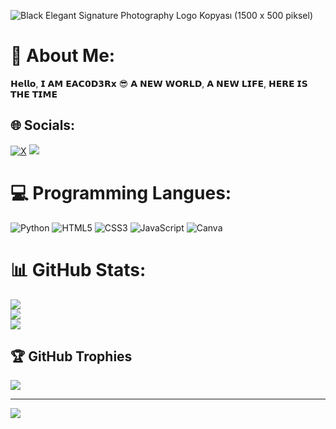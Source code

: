 ![Black Elegant Signature Photography Logo Kopyası (1500 x 500 piksel)](https://github.com/eac0d3rx/eac0d3rx/assets/145233685/945084d3-6b1d-44d6-a5d8-6357842b7901)

# 💫 About Me:
𝗛𝗲𝗹𝗹𝗼, 𝗜 𝗔𝗠 𝗘𝗔𝗖𝟬𝗗𝟯𝗥𝘅 😎 𝗔 𝗡𝗘𝗪 𝗪𝗢𝗥𝗟𝗗, 𝗔 𝗡𝗘𝗪 𝗟𝗜𝗙𝗘, 𝗛𝗘𝗥𝗘 𝗜𝗦 𝗧𝗛𝗘 𝗧𝗜𝗠𝗘


## 🌐 Socials:
[![X](https://img.shields.io/badge/X-black.svg?logo=X&logoColor=white)](https://x.com/zekayasaygiduy) <a href="https://t.me/iameac0d3rxchannel"><img src="https://img.shields.io/badge/Telegram-Contact%20Telegram%20Profile-blue.svg?logo=telegram"></a>
</p><p align="left"> 

# 💻 Programming Langues:
![Python](https://img.shields.io/badge/python-3670A0?style=for-the-badge&logo=python&logoColor=ffdd54) ![HTML5](https://img.shields.io/badge/html5-%23E34F26.svg?style=for-the-badge&logo=html5&logoColor=white) ![CSS3](https://img.shields.io/badge/css3-%231572B6.svg?style=for-the-badge&logo=css3&logoColor=white) ![JavaScript](https://img.shields.io/badge/javascript-%23323330.svg?style=for-the-badge&logo=javascript&logoColor=%23F7DF1E) ![Canva](https://img.shields.io/badge/Canva-%2300C4CC.svg?style=for-the-badge&logo=Canva&logoColor=white)
# 📊 GitHub Stats:
![](https://github-readme-stats.vercel.app/api?username=eac0d3rx&theme=tokyonight&hide_border=false&include_all_commits=true&count_private=false)<br/>
![](https://github-readme-streak-stats.herokuapp.com/?user=eac0d3rx&theme=tokyonight&hide_border=false)<br/>
![](https://github-readme-stats.vercel.app/api/top-langs/?username=eac0d3rx&theme=tokyonight&hide_border=false&include_all_commits=true&count_private=false&layout=compact)

## 🏆 GitHub Trophies
![](https://github-profile-trophy.vercel.app/?username=eac0d3rx&theme=matrix&no-frame=false&no-bg=false&margin-w=4)

---
[![](https://visitcount.itsvg.in/api?id=eac0d3rx&icon=2&color=0)](https://visitcount.itsvg.in)
